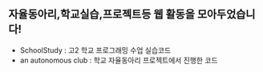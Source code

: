 자율동아리,학교실습,프로젝트등 웹 활동을 모아두었습니다!
--------------------
+ SchoolStudy : 고2 학교 프로그래밍 수업 실습코드
+ an autonomous club : 학교 자율동아리 프로젝트에서 진행한 코드
